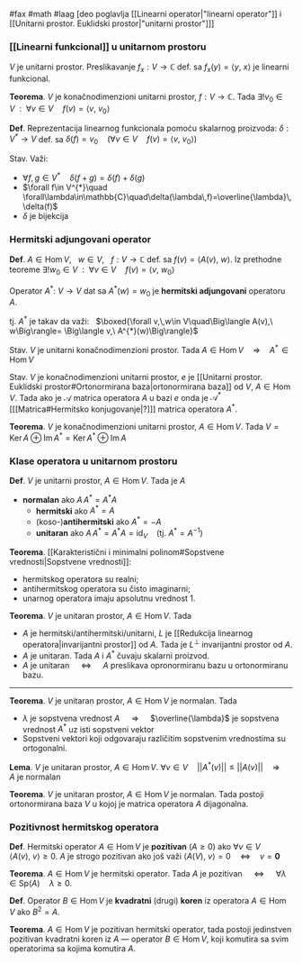 #fax #math #laag [deo poglavlja [[Linearni operator|"linearni operator"]] i [[Unitarni prostor. Euklidski prostor|"unitarni prostor"]]]

### [[Linearni funkcional]] u unitarnom prostoru
$V$ je unitarni prostor.
Preslikavanje $f_{x}:V\to\mathbb{C}$ def. sa $f_{x}(y)=\langle y,\ x\rangle$ je linearni funkcional.

**Teorema**. $V$ je konačnodimenzioni unitarni prostor, $f: V\to\mathbb{C}$. Tada $\exists!v_{0}\in V\ \ :\ \ \forall v\in V \quad f(v)= \langle v,\ v_{0}\rangle$

**Def**. Reprezentacija linearnog funkcionala pomoću skalarnog proizvoda: $\delta: V^{*}\to V$ def. sa $\delta(f)=v_{0}\quad\big(\forall v\in V \quad f(v)= \langle v,\ v_{0}\rangle\big)$

Stav. Važi:
- $\forall f,\,g\in V^{*}\quad\delta(f+ g)=\delta(f)+\delta(g)$
- $\forall f\in V^{*}\quad \forall\lambda\in\mathbb{C}\quad\delta(\lambda\,f)=\overline{\lambda}\,\delta(f)$
- $\delta$ je bijekcija
### Hermitski adjungovani operator
**Def**.
$A\in \mathrm{Hom}\,V$, $\:$ $w\in V$, $\:$ $f: V\to\mathbb{C}$ def. sa $f(v)= \langle A(v),\ w\rangle$.
Iz prethodne teoreme $\exists!w_{0}\in V\ \ :\ \ \forall v\in V\quad f(v)= \langle v,\ w_{0}\rangle$

Operator  $A^{*}:\ V\to V$ dat sa $A^{*}(w)=w_{0}$ je **hermitski adjungovani** operatoru $A$.

tj. $A^{*}$ je takav da važi: $\:$ $\boxed{\forall v,\,w\in V\quad\Big\langle A(v),\ w\Big\rangle= \Big\langle v,\ A^{*}(w)\Big\rangle}$

Stav. $V$ je unitarni konačnodimenzioni prostor. Tada $A\in\mathrm{Hom}\,V\quad\Rightarrow\quad A^*\!\in\mathrm{Hom}\,V$

Stav. $V$ je konačnodimenzioni unitarni prostor, $e$ je [[Unitarni prostor. Euklidski prostor#Ortonormirana baza|ortonormirana baza]] od $V$, $A\in \mathrm{Hom}\,V$. Tada ako je $\mathcal{A}$ matrica operatora $A$ u bazi $e$ onda je $\mathcal{A}^{*}$ \[[[Matrica#Hermitsko konjugovanje|?]]\] matrica operatora $A^{*}$.

**Teorema**. $V$ je konačnodimenzioni unitarni prostor, $A\in \mathrm{Hom}\,V$. Tada $V=\mathrm{Ker}\,A\oplus\mathrm{Im}\,A^{*}=\mathrm{Ker}\,A^{*}\oplus\mathrm{Im}\,A$
### Klase operatora u unitarnom prostoru
**Def**. $V$ je unitarni prostor, $A\in \mathrm{Hom}\,V$. Tada je $A$
- **normalan** ako $A\,A^{*}=A^{*}A$
	- **hermitski** ako $A^{*}=A$
	- (koso-)**antihermitski** ako $A^{*}=-A$
	- **unitaran** ako $A\,A^{*}=A^{*}A=\mathrm{id}_{V}$ $\ \:$ (tj. $A^{*}=A^{-1}$)

**Teorema**. [[Karakteristični i minimalni polinom#Sopstvene vrednosti|Sopstvene vrednosti]]:
- hermitskog operatora su realni;
- antihermitskog operatora su čisto imaginarni;
- unarnog operatora imaju apsolutnu vrednost $1$.

**Teorema**. $V$ je unitaran prostor, $A\in \mathrm{Hom}\,V$. Tada
- $A$ je hermitski/antihermitski/unitarni, $L$ je [[Redukcija linearnog operatora|invarijantni prostor]] od $A$. Tada je $L^{\perp}$ invarijantni prostor od $A$.
- $A$ je unitaran. Tada $A$ i $A^{*}$ čuvaju skalarni proizvod.
- $A$ je unitaran $\quad\Leftrightarrow\quad$ $A$ preslikava opronormiranu bazu u ortonormiranu bazu.
___
**Teorema**. $V$ je unitaran prostor, $A\in \mathrm{Hom}\,V$ je normalan. Tada
- $\lambda$ je sopstvena vrednost $A$ $\quad\Rightarrow\quad$ $\overline{\lambda}$ je sopstvena vrednost $A^{*}$ uz isti sopstveni vektor
- Sopstveni vektori koji odgovaraju različitim sopstvenim vrednostima su ortogonalni.

**Lema**. $V$ je unitaran prostor, $A\in \mathrm{Hom}\,V$.
$\forall v\in V\quad||A^{*}(v)||\leqslant||A(v)||\quad\Rightarrow\quad A$ je normalan

**Teorema**. $V$ je unitaran prostor, $A\in \mathrm{Hom}\,V$ je normalan. Tada postoji ortonormirana baza $V$ u kojoj je matrica operatora $A$ dijagonalna.

### Pozitivnost hermitskog operatora
**Def**. Hermitski operator $A\in\mathrm{Hom}\,V$ je **pozitivan** $(A\geqslant0)$ ako $\forall v\in V\quad \big\langle A(v),\ v\big\rangle\geqslant0$.
$A$ je strogo pozitivan ako još važi $\big\langle A(V),\ v\big\rangle =0\quad\Leftrightarrow\quad v=\mathbf{0}$

**Teorema**. $A\in\mathrm{Hom}\, V$ je hermitski operator. Tada $A$ je pozitivan $\quad\Leftrightarrow\quad$ $\forall \lambda\in \mathrm{Sp}(A)\quad \lambda\geqslant0$.

**Def**. Operator $B\in \mathrm{Hom}\,V$ je **kvadratni** (drugi) **koren** iz operatora $A\in\mathrm{Hom}\,V$ ako $B^{2}=A$.

**Teorema**. $A\in\mathrm{Hom}\,V$ je pozitivan hermitski operator, tada postoji jedinstven pozitivan kvadratni koren iz $A$ — operator $B\in\mathrm{Hom}\,V$, koji komutira sa svim operatorima sa kojima komutira $A$.